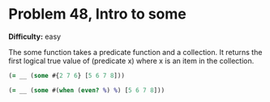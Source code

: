 # Problem 48, Intro to some

**Difficulty:** easy

The some function takes a predicate function and a collection. It returns the first logical true value of (predicate x) where x is an item in the collection.

```clj
(= __ (some #{2 7 6} [5 6 7 8]))
```

```clj
(= __ (some #(when (even? %) %) [5 6 7 8]))
```
